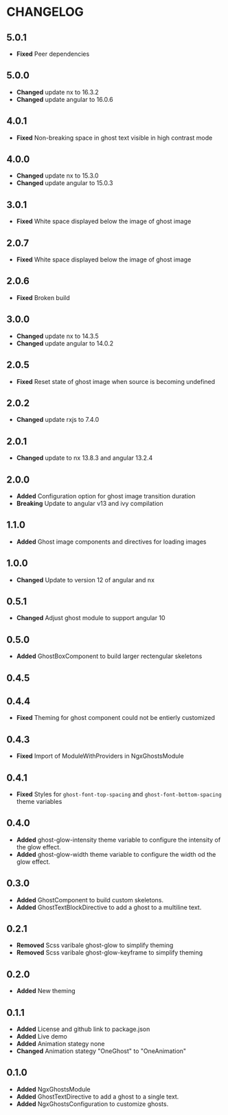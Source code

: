 # CHANGELOG

## 5.0.1

- **Fixed** Peer dependencies

## 5.0.0

- **Changed** update nx to 16.3.2
- **Changed** update angular to 16.0.6

## 4.0.1

- **Fixed** Non-breaking space in ghost text visible in high contrast mode

## 4.0.0

- **Changed** update nx to 15.3.0
- **Changed** update angular to 15.0.3

## 3.0.1

- **Fixed** White space displayed below the image of ghost image

## 2.0.7

- **Fixed** White space displayed below the image of ghost image

## 2.0.6

- **Fixed** Broken build

## 3.0.0

- **Changed** update nx to 14.3.5
- **Changed** update angular to 14.0.2

## 2.0.5

- **Fixed** Reset state of ghost image when source is becoming undefined

## 2.0.2

- **Changed** update rxjs to 7.4.0

## 2.0.1

- **Changed** update to nx 13.8.3 and angular 13.2.4

## 2.0.0

- **Added** Configuration option for ghost image transition duration
- **Breaking** Update to angular v13 and ivy compilation

## 1.1.0

- **Added** Ghost image components and directives for loading images

## 1.0.0

- **Changed** Update to version 12 of angular and nx

## 0.5.1

- **Changed** Adjust ghost module to support angular 10

## 0.5.0

- **Added** GhostBoxComponent to build larger rectengular skeletons

## 0.4.5

## 0.4.4

- **Fixed** Theming for ghost component could not be entierly customized

## 0.4.3

- **Fixed** Import of ModuleWithProviders in NgxGhostsModule

## 0.4.1

- **Fixed** Styles for `ghost-font-top-spacing` and `ghost-font-bottom-spacing` theme variables

## 0.4.0

- **Added** ghost-glow-intensity theme variable to configure the intensity of the glow effect.
- **Added** ghost-glow-width theme variable to configure the width od the glow effect.

## 0.3.0

- **Added** GhostComponent to build custom skeletons.
- **Added** GhostTextBlockDirective to add a ghost to a multiline text.

## 0.2.1

- **Removed** Scss varibale ghost-glow to simplify theming
- **Removed** Scss varibale ghost-glow-keyframe to simplify theming

## 0.2.0

- **Added** New theming

## 0.1.1

- **Added** License and github link to package.json
- **Added** Live demo
- **Added** Animation stategy none
- **Changed** Animation stategy "OneGhost" to "OneAnimation"

## 0.1.0

- **Added** NgxGhostsModule
- **Added** GhostTextDirective to add a ghost to a single text.
- **Added** NgxGhostsConfiguration to customize ghosts.
